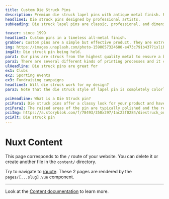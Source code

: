 ```yaml
---
title: Custom Die Struck Pins
description: Premium die struck lapel pins with antique metal finish. Professional colorless pin design perfect for awards, corporate recognition, and elegant branding.
headline1: Die struck pins designed by professional artists.
subHeading: Die struck lapel pins are classic, professional, and dimensional. These colorless pins allow you to create a product that feels antique and high-end.

teaser: since 1999
headline2: Custom pins in a timeless all-metal finish.
grabber: Custom pins are a simple but effective product. They are extremely versatile and adaptable, with a variety of uses that are only limited by your imagination.
img: https://images.unsplash.com/photo-1590657324600-e473c791b437?ixlib=rb-1.2.1&ixid=eyJhcHBfaWQiOjEyMDd9&auto=format&fit=crop&crop=focalpoint&fp-x=.565&fp-y=.55&w=1184&h=1376&q=80
imgAlt: Die struck pin being held.
para1: Our pins are struck from the highest quality metal to ensure a beautiful, classy, and durable product.
para2: There are several different kinds of printing processes and it can be overwhelming to do the research and know what best fits your design. That’s why we work with you every step of the way to ensure you’ll love the final product.
ulHeadline: Die struck pins are great for
ex1: Clubs
ex2: Sporting events
ex3: Fundraising campaigns
headline3: Will die struck work for my design?
para3: Note that the die struck style of lapel pin is completely colorless. Because of this, many die struck lapel pins are made with antiqued or dual plated metals to make their designs stand out better – especially any wording on the pin. Contact us today and let us bring your ideas to life!

pciHeadline: What is a Die Struck pin?
pciPara1: Die struck pins offer a classy look for your product and have the fastest production time available!  This style of custom lapel pin is composed of raised and recessed metal areas and is manufactured without any enamel paint so it won’t allow for color in your design. They have a beautiful antique look and are perfect for awards and classy corporate products. 
pciPara2: The raised areas of the pin are typically polished and the recessed areas sandblasted. This sandblast contrasts beautifully with the polished raised metal, resulting in a timeless look. Once you have authorized your artwork, we immediately put your order into production.  All artwork is free and includes revisions as needed. 
pciImg: https://a.storyblok.com/f/78493/350x297/1ac23f0284/diestruck_outstandingemployee.png
pciAlt: Die struck pin
---
```


# Nuxt Content

This page corresponds to the `/` route of your website. You can delete it or create another file in the `content/` directory.

Try to navigate to [/quote](/quote). These 2 pages are rendered by the `pages/[...slug].vue` component.

---

Look at the [Content documentation](https://content.nuxtjs.org/) to learn more.

